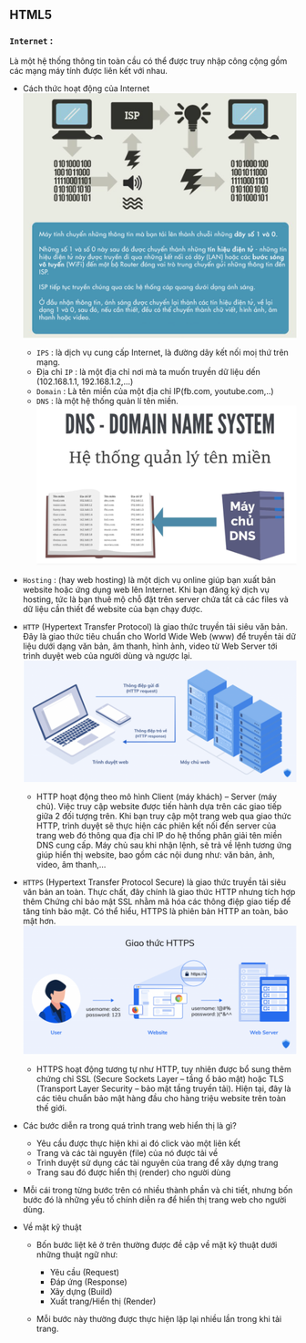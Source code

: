 ## HTML5
### `Internet` :
 Là một hệ thống thông tin toàn cầu có thể được truy nhập công cộng gồm các mạng máy tính được liên kết với nhau. 
 - Cách thức hoạt động của Internet
   ![OG](loi8.png)
   - `IPS` : là dịch vụ cung cấp Internet, là đường dây kết nối moị thứ trên mạng.
   - Địa chỉ `IP` : là một địa chỉ nơi mà ta muốn truyền dữ liệu dến (102.168.1.1, 192.168.1.2,...)
   - `Domain` : Là tên miền của một địa chỉ IP(fb.com, youtube.com,..)
   - `DNS` : là một hệ thống quản lí tên miền.
   ![OG](loii.png)
- `Hosting` : (hay web hosting) là một dịch vụ online giúp bạn xuất bản website hoặc ứng dụng web lên Internet. Khi bạn đăng ký dịch vụ hosting, tức là bạn thuê mộ chỗ đặt trên server chứa tất cả các files và dữ liệu cần thiết để website của bạn chạy được.
- `HTTP` (Hypertext Transfer Protocol) là giao thức truyền tải siêu văn bản. Đây là giao thức tiêu chuẩn cho World Wide Web (www) để truyền tải dữ liệu dưới dạng văn bản, âm thanh, hình ảnh, video từ Web Server tới trình duyệt web của người dùng và ngược lại.
   ![OG](loi6.png)
   - HTTP hoạt động theo mô hình Client (máy khách) – Server (máy chủ). Việc truy cập website được tiến hành dựa trên các giao tiếp giữa 2 đối tượng trên. Khi bạn truy cập một trang web qua giao thức HTTP, trình duyệt sẽ thực hiện các phiên kết nối đến server của trang web đó thông qua địa chỉ IP do hệ thống phân giải tên miền DNS cung cấp. Máy chủ sau khi nhận lệnh, sẽ trả về lệnh tương ứng giúp hiển thị website, bao gồm các nội dung như: văn bản, ảnh, video, âm thanh,…


- `HTTPS` (Hypertext Transfer Protocol Secure) là giao thức truyền tải siêu văn bản an toàn. Thực chất, đây chính là giao thức HTTP nhưng tích hợp thêm Chứng chỉ bảo mật SSL nhằm mã hóa các thông điệp giao tiếp để tăng tính bảo mật. Có thể hiểu, HTTPS là phiên bản HTTP an toàn, bảo mật hơn.
   ![OG](loi7.png)
   - HTTPS hoạt động tương tự như HTTP, tuy nhiên được bổ sung thêm chứng chỉ SSL (Secure Sockets Layer – tầng ổ bảo mật) hoặc TLS (Transport Layer Security – bảo mật tầng truyền tải). Hiện tại, đây là các tiêu chuẩn bảo mật hàng đầu cho hàng triệu website trên toàn thế giới.
- Các bước diễn ra trong quá trình trang web hiển thị là gì?

   - Yêu cầu được thực hiện khi ai đó click vào một liên kết
   - Trang và các tài nguyên (file) của nó được tải về
   - Trình duyệt sử dụng các tài nguyên của trang để xây dựng trang
   - Trang sau đó được hiển thị (render) cho người dùng
- Mỗi cái trong từng bước trên có nhiều thành phần và chi tiết, nhưng bốn bước đó là những yếu tố chính diễn ra để hiển thị trang web cho người dùng.
- Về mặt kỹ thuật

  - Bốn bước liệt kê ở trên thường được đề cập về mặt kỹ thuật dưới những thuật ngữ như:

      - Yêu cầu (Request)
      - Đáp ứng (Response)
      - Xây dựng (Build)
      - Xuất trang/Hiển thị (Render)
   - Mỗi bước này thường được thực hiện lặp lại nhiều lần trong khi tải trang.

